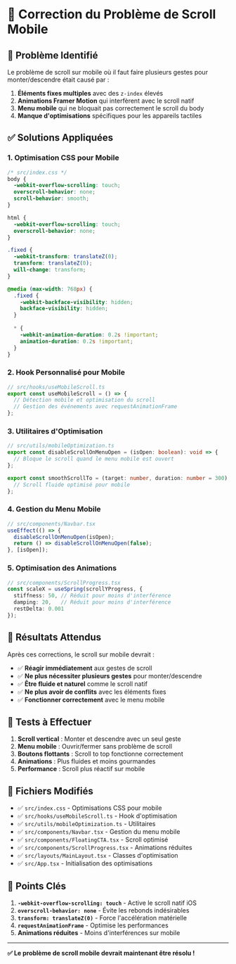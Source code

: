 # 🔧 Correction du Problème de Scroll Mobile

## 🎯 Problème Identifié

Le problème de scroll sur mobile où il faut faire plusieurs gestes pour monter/descendre était causé par :

1. **Éléments fixes multiples** avec des `z-index` élevés
2. **Animations Framer Motion** qui interfèrent avec le scroll natif
3. **Menu mobile** qui ne bloquait pas correctement le scroll du body
4. **Manque d'optimisations** spécifiques pour les appareils tactiles

## ✅ Solutions Appliquées

### 1. Optimisation CSS pour Mobile

```css
/* src/index.css */
body {
  -webkit-overflow-scrolling: touch;
  overscroll-behavior: none;
  scroll-behavior: smooth;
}

html {
  -webkit-overflow-scrolling: touch;
  overscroll-behavior: none;
}

.fixed {
  -webkit-transform: translateZ(0);
  transform: translateZ(0);
  will-change: transform;
}

@media (max-width: 768px) {
  .fixed {
    -webkit-backface-visibility: hidden;
    backface-visibility: hidden;
  }
  
  * {
    -webkit-animation-duration: 0.2s !important;
    animation-duration: 0.2s !important;
  }
}
```

### 2. Hook Personnalisé pour Mobile

```typescript
// src/hooks/useMobileScroll.ts
export const useMobileScroll = () => {
  // Détection mobile et optimisation du scroll
  // Gestion des événements avec requestAnimationFrame
};
```

### 3. Utilitaires d'Optimisation

```typescript
// src/utils/mobileOptimization.ts
export const disableScrollOnMenuOpen = (isOpen: boolean): void => {
  // Bloque le scroll quand le menu mobile est ouvert
};

export const smoothScrollTo = (target: number, duration: number = 300): void => {
  // Scroll fluide optimisé pour mobile
};
```

### 4. Gestion du Menu Mobile

```typescript
// src/components/Navbar.tsx
useEffect(() => {
  disableScrollOnMenuOpen(isOpen);
  return () => disableScrollOnMenuOpen(false);
}, [isOpen]);
```

### 5. Optimisation des Animations

```typescript
// src/components/ScrollProgress.tsx
const scaleX = useSpring(scrollYProgress, {
  stiffness: 50, // Réduit pour moins d'interférence
  damping: 20,   // Réduit pour moins d'interférence
  restDelta: 0.001
});
```

## 🚀 Résultats Attendus

Après ces corrections, le scroll sur mobile devrait :

- ✅ **Réagir immédiatement** aux gestes de scroll
- ✅ **Ne plus nécessiter plusieurs gestes** pour monter/descendre
- ✅ **Être fluide et naturel** comme le scroll natif
- ✅ **Ne plus avoir de conflits** avec les éléments fixes
- ✅ **Fonctionner correctement** avec le menu mobile

## 📱 Tests à Effectuer

1. **Scroll vertical** : Monter et descendre avec un seul geste
2. **Menu mobile** : Ouvrir/fermer sans problème de scroll
3. **Boutons flottants** : Scroll to top fonctionne correctement
4. **Animations** : Plus fluides et moins gourmandes
5. **Performance** : Scroll plus réactif sur mobile

## 🔧 Fichiers Modifiés

- ✅ `src/index.css` - Optimisations CSS pour mobile
- ✅ `src/hooks/useMobileScroll.ts` - Hook d'optimisation
- ✅ `src/utils/mobileOptimization.ts` - Utilitaires
- ✅ `src/components/Navbar.tsx` - Gestion du menu mobile
- ✅ `src/components/FloatingCTA.tsx` - Scroll optimisé
- ✅ `src/components/ScrollProgress.tsx` - Animations réduites
- ✅ `src/layouts/MainLayout.tsx` - Classes d'optimisation
- ✅ `src/App.tsx` - Initialisation des optimisations

## 🎯 Points Clés

1. **`-webkit-overflow-scrolling: touch`** - Active le scroll natif iOS
2. **`overscroll-behavior: none`** - Évite les rebonds indésirables
3. **`transform: translateZ(0)`** - Force l'accélération matérielle
4. **`requestAnimationFrame`** - Optimise les performances
5. **Animations réduites** - Moins d'interférences sur mobile

---

**✅ Le problème de scroll mobile devrait maintenant être résolu !** 